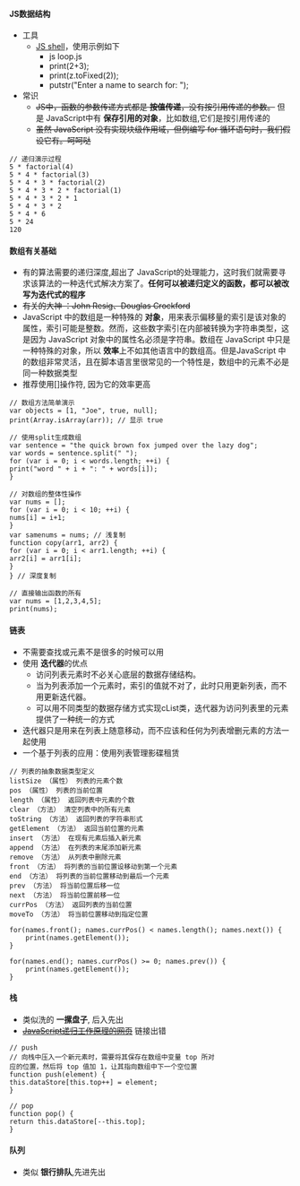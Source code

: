 ####  **JS数据结构**
* 工具
	+ [JS shell](http://mzl.la/MKOuFY)，使用示例如下
		+ js loop.js
		+ print(2+3); 
		+ print(z.toFixed(2));
		+ putstr("Enter a name to search for: "); 
* 常识
	+ <del>JS中，函数的参数传递方式都是 **按值传递**，没有按引用传递的参数。</del> 但是 JavaScript中有 **保存引用的对象**，比如数组,它们是按引用传递的
	+ <del>虽然 JavaScript 没有实现块级作用域，但例编写 for 循环语句时，我们假设它有。呵呵哒</del>

```
// 递归演示过程
5 * factorial(4)
5 * 4 * factorial(3)
5 * 4 * 3 * factorial(2)
5 * 4 * 3 * 2 * factorial(1)
5 * 4 * 3 * 2 * 1
5 * 4 * 3 * 2
5 * 4 * 6
5 * 24
120
```

#### **数组有关基础**
+ 有的算法需要的递归深度,超出了 JavaScript的处理能力，这时我们就需要寻求该算法的一种迭代式解决方案了。**任何可以被递归定义的函数，都可以被改写为迭代式的程序**
+ <del>有关的大神 ：John Resig、Douglas Crockford</del>
+ JavaScript 中的数组是一种特殊的 **对象**，用来表示偏移量的索引是该对象的属性，索引可能是整数。然而，这些数字索引在内部被转换为字符串类型，这是因为 JavaScript 对象中的属性名必须是字符串。数组在 JavaScript 中只是一种特殊的对象，所以 **效率**上不如其他语言中的数组高。但是JavaScript 中的数组非常灵活，且在脚本语言里很常见的一个特性是，数组中的元素不必是同一种数据类型
+ 推荐使用[]操作符, 因为它的效率更高
```
// 数组方法简单演示
var objects = [1, "Joe", true, null];
print(Array.isArray(arr)); // 显示 true

// 使用split生成数组
var sentence = "the quick brown fox jumped over the lazy dog";
var words = sentence.split(" ");
for (var i = 0; i < words.length; ++i) {
print("word " + i + ": " + words[i]);
}

// 对数组的整体性操作
var nums = [];
for (var i = 0; i < 10; ++i) {
nums[i] = i+1;
}
var samenums = nums; // 浅复制
function copy(arr1, arr2) {
for (var i = 0; i < arr1.length; ++i) {
arr2[i] = arr1[i];
}
} // 深度复制

// 直接输出函数的所有
var nums = [1,2,3,4,5];
print(nums);
```

#### **链表**
+ 不需要查找或元素不是很多的时候可以用
+ 使用 **迭代器**的优点
	+ 访问列表元素时不必关心底层的数据存储结构。
	+ 当为列表添加一个元素时，索引的值就不对了，此时只用更新列表，而不用更新迭代器。
	+ 可以用不同类型的数据存储方式实现cList类，迭代器为访问列表里的元素提供了一种统一的方式
+ 迭代器只是用来在列表上随意移动，而不应该和任何为列表增删元素的方法一起使用
+ 一个基于列表的应用：使用列表管理影碟租赁
```
// 列表的抽象数据类型定义
listSize （属性） 列表的元素个数
pos （属性） 列表的当前位置
length （属性） 返回列表中元素的个数
clear （方法） 清空列表中的所有元素
toString （方法） 返回列表的字符串形式
getElement （方法） 返回当前位置的元素
insert （方法） 在现有元素后插入新元素
append （方法） 在列表的末尾添加新元素
remove （方法） 从列表中删除元素
front （方法） 将列表的当前位置设移动到第一个元素
end （方法） 将列表的当前位置移动到最后一个元素
prev （方法） 将当前位置后移一位
next （方法） 将当前位置前移一位
currPos （方法） 返回列表的当前位置
moveTo （方法） 将当前位置移动到指定位置

for(names.front(); names.currPos() < names.length(); names.next()) {
	print(names.getElement());
}

for(names.end(); names.currPos() >= 0; names.prev()) {
	print(names.getElement());
}
```

#### **栈**
+ 类似洗的 **一摞盘子**, 后入先出
+ <del>[JavaScript递归工作原理的网页](http://bit.ly/lenDGE3/)</del> 链接出错
~~~
// push
// 向栈中压入一个新元素时，需要将其保存在数组中变量 top 所对
应的位置，然后将 top 值加 1，让其指向数组中下一个空位置
function push(element) {
this.dataStore[this.top++] = element;
}

// pop
function pop() {
return this.dataStore[--this.top];
}
~~~

#### **队列**
+ 类似 **银行排队**,先进先出